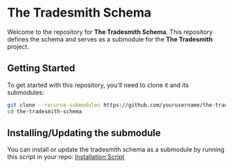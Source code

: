 # The Tradesmith Schema

Welcome to the repository for **The Tradesmith Schema**. This repository defines the schema and serves as a submodule for the **The Tradesmith** project.

## Getting Started

To get started with this repository, you'll need to clone it and its submodules:

```bash
git clone --recurse-submodules https://github.com/yourusername/the-tradesmith-schema.git
cd the-tradesmith-schema
```

## Installing/Updating the submodule

You can install or update the tradesmith schema as a submodule by running this script in your repo: [Installation Script](./installation_script.sh)
